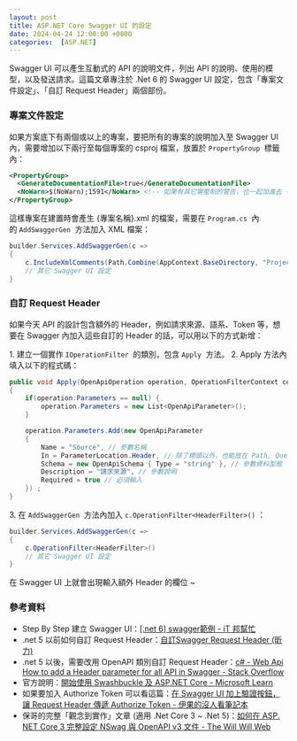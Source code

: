 ```yaml
---
layout: post
title: ASP.NET Core Swagger UI 的設定
date: 2024-04-24 12:00:00 +0800
categories:  [ASP.NET]
---
```


Swagger UI 可以產生互動式的 API 的說明文件，列出 API 的說明、使用的模型，以及發送請求。這篇文章專注於 .Net 6 的 Swagger UI 設定，包含「專案文件設定」、「自訂 Request Header」兩個部份。

### 專案文件設定

如果方案底下有兩個或以上的專案，要把所有的專案的說明加入至 Swagger UI 內，需要增加以下兩行至每個專案的 csproj 檔案，放置於 `PropertyGroup`  標籤內：

```xml
<PropertyGroup>
  <GenerateDocumentationFile>true</GenerateDocumentationFile>
  <NoWarn>$(NoWarn);1591</NoWarn> <!-- 如果有其它需壓制的警告，也一起加進去 -->
</PropertyGroup>
```

這樣專案在建置時會產生 {專案名稱}.xml 的檔案，需要在 `Program.cs`  內的 `AddSwaggerGen`  方法加入 XML 檔案：

```csharp
builder.Services.AddSwaggerGen(c =>
{
    c.IncludeXmlComments(Path.Combine(AppContext.BaseDirectory, "Project.xml")); // 需替換成專案名稱.xml
    // 其它 Swagger UI 設定
}
```

### 自訂 Request Header

如果今天 API 的設計包含額外的 Header，例如請求來源、語系、Token 等，想要在 Swagger 內加入這些自訂的 Header 的話，可以用以下的方式新增：

1\. 建立一個實作 `IOperationFilter`  的類別，包含 `Apply`  方法。
2\. Apply 方法內填入以下的程式碼：

```csharp
public void Apply(OpenApiOperation operation, OperationFilterContext context)
{
    if(operation.Parameters == null) {
        operation.Parameters = new List<OpenApiParameter>();
    }

    operation.Parameters.Add(new OpenApiParameter
    {
        Name = "Source", // 參數名稱
        In = ParameterLocation.Header, // 除了標頭以外，也能放在 Path, QueryString ... 等
        Schema = new OpenApiSchema { Type = "string" }, // 參數資料型態
        Description = "請求來源", // 參數說明
        Required = true // 必須輸入
    }) ;
}
```

3\. 在 `AddSwaggerGen`  方法內加入 `c.OperationFilter<HeaderFilter>()` ：

```csharp
builder.Services.AddSwaggerGen(c =>
{
    c.OperationFilter<HeaderFilter>()
    // 其它 Swagger UI 設定
}
```

在 Swagger UI 上就會出現輸入額外 Header 的欄位 ~

### 參考資料

- Step By Step 建立 Swagger UI：[\[.net 6\] swagger範例 - iT 邦幫忙](https://ithelp.ithome.com.tw/articles/10298616)
- .net 5 以前如何自訂 Request Header：[自訂Swagger Request Header (昕力)](https://www.tpisoftware.com/tpu/articleDetails/2325)
- .net 5 以後，需要改用 OpenAPI 類別自訂 Request Header：[c# - Web Api How to add a Header parameter for all API in Swagger - Stack Overflow](https://stackoverflow.com/questions/41493130/web-api-how-to-add-a-header-parameter-for-all-api-in-swagger)
- 官方說明：[開始使用 Swashbuckle 及 ASP.NET Core - Microsoft Learn](https://learn.microsoft.com/zh-tw/aspnet/core/tutorials/getting-started-with-swashbuckle?view=aspnetcore-8.0&tabs=visual-studio)
- 如果要加入 Authorize Token 可以看這篇：[在 Swagger UI 加上驗證按鈕，讓 Request Header 傳遞 Authorize Token - 伊果的沒人看筆記本](https://igouist.github.io/post/2021/10/swagger-enable-authorize/)
- 保哥的完整「觀念到實作」文章 (適用 .Net Core 3 ~ .Net 5)：[如何在 ASP․NET Core 3 完整設定 NSwag 與 OpenAPI v3 文件 - The Will Will Web](https://blog.miniasp.com/post/2019/12/21/ASP%E2%80%A4NET-Core-3-NSwag-OpenAPI-v3)